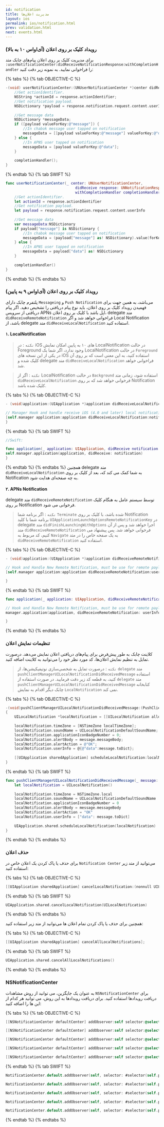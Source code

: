 ```yaml
---
id: notification
title: مدیریت اعلان‌ها
layout: ios
permalink: ios/notification.html
prev: validation.html
next: events.html
---
```


### رویداد کلیک بر روی اعلان (آی‌اواس ۱۰ به بالا)
برای مدیریت کلیک بر روی اعلان پیام‌های چابک متد `:userNotificationCenter:didReceiveNotificationResponse:withCompletionHandler` را فراخوانی نمایید. به نمونه زیر دقت کنید:

{% tabs %}
{% tab OBJECTIVE-C %}
```objectivec
-(void) userNotificationCenter:(UNUserNotificationCenter *)center didReceiveNotificationResponse:(UNNotificationResponse *)response withCompletionHandler:(void (^)(void))completionHandler{
    //Get actionIdentifier.
    NSString *actionId = response.actionIdentifier;
    //Get notification payload.
    NSDictionary *payload = response.notification.request.content.userInfo;
    
    //Get message data
    NSDictionary *messageData;
    if ([payload valueForKey:@"message"]) {
    	//In chabok message user tapped on notification
        messageData = [[payload valueForKey:@"message"] valueForKey:@"data"];
    } else {
    	//In APNS user tapped on notification
        messageData = [payload valueForKey:@"data"];
    }
    
    completionHandler();
}
```
{% endtab %}
{% tab SWIFT %}
```swift
func userNotificationCenter(_ center: UNUserNotificationCenter,
                                didReceive response: UNNotificationResponse,
                                withCompletionHandler completionHandler: @escaping () -> Void) {
	//Get actionIdentifier.
	let actionId = response.actionIdentifier
	//Get notification payload.
	let payload = response.notification.request.content.userInfo
	
	//Get message data
	var messageData:NSDictionary
	if payload["message"] is NSDictionary {
		//In chabok message user tapped on notification
		messageData = (payload["message"] as! NSDictionary).value(forKey: "data") as! NSDictionary
	} else {
		//In APNS user tapped on notification
		messageData = payload["data"] as! NSDictionary
	}
        
	completionHandler()
}
```
{% endtab %}
{% endtabs %}

### رویداد کلیک بر روی اعلان (آی‌اواس ۹ به پایین)
پلتفرم چابک دارای `Messageing` و `Push Notification`  می‌باشد،‌ به همین جهت برای فهمیدن رویداد کلیک بر روی اعلان، باید نوع پیام دریافتی را تشخیص دهید. اگر پیام دریافتی از سرویس APNs اپل باشد با کلیک بر روی اعلان، delegate متد `didReceiveRemoteNotification` فراخوانی خواهد شد و اگر Local Notification‌ باشد، از delegate متد `didReceiveLocalNotification` استفاده کنید.

#### ۱. LocalNotification

> `نکته` : در iOS های ۱۰ به پایین امکان نمایش LocalNotification در حالت
> Foreground وجود ندارد، اگر شما یک LocalNotification در حالت `Foreground`
> در یکی از این نسخه های iOS استفاده کنید، به این معنی است که بر روی آن
> کلیک شده و delegate متد `didReceiveLocalNotification` فراخوانی خواهد شد.

> `نکته` : اگر از LocalNotification در حالت `Background` استفاده شود، زمانی
> متد `didReceiveLocalNotification` فرخوانی خواهد شد که بر روی
> Notification کلیک شده باشد.

{% tabs %}
{% tab OBJECTIVE-C %}
```objectivec
- (void)application:(UIApplication *)application didReceiveLocalNotification:(UILocalNotification *)notification{

// Manager Hook and handle receive iOS (4.0 and later) local notification
[self.manager application:application didReceiveLocalNotification:notification];
}
```
{% endtab %}
{% tab SWIFT %}
```swift
//Swift:

func application(_ application: UIApplication, didReceive notification: UILocalNotification) {
self.manager.application(application, didReceive: notification)
}
```
{% endtab %}
{% endtabs %}
همچنین  delegate متد `didReceiveLocalNotification` به شما کمک می کند که، بعد از کلیک بر روی Notification به چه صفحه‌ای هدایت شود.

#### ۲. ‌APNs Notification

delegate متد `didReceiveRemoteNotification` توسط سیستم عامل به هنگام کلیک بر روی Notification فرخوانی می شود. 

> `نکته` : اگر برنامه شما `Terminate` شده باشد، با کلیک بر روی
> Notification برنامه شما با کلید
> `UIApplicationLaunchOptionsRemoteNotificationKey` در delegate متد
> `didFinishLaunchingWithOptions` اجرا خواهد شد و پس از آن متد
> `didReceiveRemoteNotification` فرخوانی خواهد شد. پس پیشنهاد می کنیم،
> کد مربوط به `Navigate` به یک صفحه خاص را در متد
> `didReceiveRemoteNotification` استفاده کنید.

{% tabs %}
{% tab OBJECTIVE-C %}
```objectivec
- (void)application:(UIApplication *)application didReceiveRemoteNotification:(NSDictionary *)userInfo fetchCompletionHandler:(void (^)(UIBackgroundFetchResult))completionHandler{

// Hook and Handle New Remote Notification, must be use for remote payloads
[self.manager application:application didReceiveRemoteNotification:userInfo fetchCompletionHandler:completionHandler];

}
```
{% endtab %}
{% tab SWIFT %}
```swift
func application(_ application: UIApplication, didReceiveRemoteNotification userInfo: [AnyHashable : Any], fetchCompletionHandler completionHandler: @escaping (UIBackgroundFetchResult) -> Void) {

// Hook and Handle New Remote Notification, must be use for remote payloads
manager.application(application, didReceiveRemoteNotification: userInfo, fetchCompletionHandler: completionHandler)

}
```
{% endtab %}
{% endtabs %}

### تنظیمات نمایش اعلان

 کلاینت چابک به طور پیش‌فرض برای پیام‌های دریافتی اعلان نمایش می‌دهد. درصورت تمایل به تنظیم نمایش اعلان‌ها، کد مورد نظر خود را می‌توانید به کلاینت اضافه کنید.

> `نکته` : درصورت تمایل به شخصی‌سازی نوتیفیکیشن‌ها، از `delegate` متد
> `pushClientManagerUILocalNotificationDidReceivedMessage` استفاده کنید، به قطعه کد زیر دقت فرمایید. در صورت استفاده از `delegate` متد `pushClientManagerUILocalNotificationDidReceivedMessage` کتابخانه چابک دیگر اقدام به نمایش `LocalNotification` نمی کند.

{% tabs %}
{% tab OBJECTIVE-C %}
```objectivec
-(void)pushClientManagerUILocalNotificationDidReceivedMessage:(PushClientMessage *)message
{
    UILocalNotification *localNotification = [[UILocalNotification alloc] init];
    
    localNotification.timeZone = [NSTimeZone localTimeZone];
    localNotification.soundName = UILocalNotificationDefaultSoundName;
    localNotification.applicationIconBadgeNumber = 0;
    localNotification.alertBody = message.messageBody;
    localNotification.alertAction = @"OK";
    localNotification.userInfo = @{@"data":message.toDict};
    
    [[UIApplication sharedApplication] scheduleLocalNotification:localNotification];
}
```
{% endtab %}
{% tab SWIFT %}
```swift
func pushClientManagerUILocalNotificationDidReceivedMessage(_ message: PushClientMessage) {
    let localNotification = UILocalNotification()
        
    localNotification.timeZone = NSTimeZone.local
    localNotification.soundName = UILocalNotificationDefaultSoundName
    localNotification.applicationIconBadgeNumber = 0
    localNotification.alertBody = message.messageBody
    localNotification.alertAction = "OK"
    localNotification.userInfo = ["data": message.toDict]
        
    UIApplication.shared.scheduleLocalNotification(localNotification)
}
```
{% endtab %}
{% endtabs %}

### حذف اعلان

برای حذف یا پاک کردن یک اعلان خاص در `Notification Center` می‌توانید از متد زیر استفاده کنید:

{% tabs %}
{% tab OBJECTIVE-C %}
```objectivec
[[UIApplication sharedApplication] cancelLocalNotification:(nonnull UILocalNotification *)];
```
{% endtab %}
{% tab SWIFT %}
```swift
UIApplication.shared.cancelLocalNotification(UILocalNotification)
```
{% endtab %}
{% endtabs %}

همچنین برای حذف یا پاک کردن تمام اعلان ها می‌توانید از متد زیر استفاده کنید:

{% tabs %}
{% tab OBJECTIVE-C %}
```objectivec
[[UIApplication sharedApplication] cancelAllLocalNotifications];
```
{% endtab %}
{% tab SWIFT %}
```swift
UIApplication.shared.cancelAllLocalNotifications()
```
{% endtab %}
{% endtabs %}

### NSNotificationCenter

به عنوان یک جایگزین، می توانید از روش مشاهدات `NSNotificationCenter` برای دریافت رویدادها استفاده کنید. برای دریافت رویدادها به این روش، می توانید هر کدام از این ها را اضافه کنید:

{% tabs %}
{% tab OBJECTIVE-C %}
```objectivec
[[NSNotificationCenter defaultCenter] addObserver:self selector:@selector(pushClientFailureHandler:) name:kPushClientDidFailRegisterUserNotification object:nil];

[[NSNotificationCenter defaultCenter] addObserver:self selector:@selector(pushClientNewMessageHandler:) name:kPushClientDidReceivedMessageNotification object:nil];

[[NSNotificationCenter defaultCenter] addObserver:self selector:@selector(pushClientRegistrationHandler:) name:kPushClientDidRegisterUserNotification object:nil];

[[NSNotificationCenter defaultCenter] addObserver:self selector:@selector(pushClientServerConnectionStateHandler:) name:kPushClientDidChangeServerConnectionStateNotification object:nil];

[[NSNotificationCenter defaultCenter] addObserver:self selector:@selector(pushClientServerReachabilityHandler:) name:kPushClientDidChangeServerReachabilityNotification object:nil];
```
{% endtab %}
{% tab SWIFT %}
```swift
NotificationCenter.default.addObserver(self, selector: #selector(self.pushClientFailureHandler), name: kPushClientDidFailRegisterUserNotification, object: nil)

NotificationCenter.default.addObserver(self, selector: #selector(self.pushClientNewMessageHandler), name: kPushClientDidReceivedMessageNotification, object: nil)

NotificationCenter.default.addObserver(self, selector: #selector(self.pushClientRegistrationHandler), name: kPushClientDidRegisterUserNotification, object: nil)

NotificationCenter.default.addObserver(self, selector: #selector(self.pushClientServerConnectionStateHandler), name: kPushClientDidChangeServerConnectionStateNotification, object: nil)

NotificationCenter.default.addObserver(self, selector: #selector(self.pushClientServerReachabilityHandler), name: kPushClientDidChangeServerReachabilityNotification, object: nil)
```
{% endtab %}
{% endtabs %}